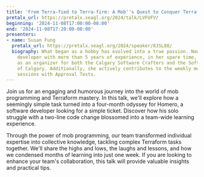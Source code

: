 ```yaml
---
title: 'From Terra-fied to Terra-firm: A Mob''s Quest to Conquer Terraform'
pretalx_url: https://pretalx.seagl.org/2024/talk/LVFUFV/
beginning: '2024-11-08T17:00:00-08:00'
end: '2024-11-08T17:20:00-08:00'
presenters:
- name: Susan Fung
  pretalx_url: https://pretalx.seagl.org/2024/speaker/8JSL88/
  biography: What began as a hobby has evolved into a true passion. Now a software
    developer with more than 5 years of experience, in her spare time, Susan volunteers
    as an organizer for both the Calgary Software Crafters and the Software Developers
    of Calgary. Additionally, she actively contributes to the weekly mob programming
    sessions with Approval Tests.
---
```


Join us for an engaging and humorous journey into the world of mob programming and Terraform mastery. In this talk, we'll explore how a seemingly simple task turned into a four-month odyssey for Homero, a software developer looking for a simple ticket. Discover how his solo struggle with a two-line code change blossomed into a team-wide learning experience.

Through the power of mob programming, our team transformed individual expertise into collective knowledge, tackling complex Terraform tasks together. We'll share the highs and lows, the laughs and lessons, and how we condensed months of learning into just one week. If you are looking to enhance your team's collaboration, this talk will provide valuable insights and practical tips.
